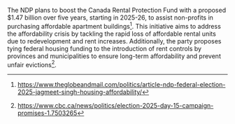 The NDP plans to boost the Canada Rental Protection Fund with a proposed $1.47 billion over five years, starting in 2025-26, to assist non-profits in purchasing affordable apartment buildings[^1]. This initiative aims to address the affordability crisis by tackling the rapid loss of affordable rental units due to redevelopment and rent increases. Additionally, the party proposes tying federal housing funding to the introduction of rent controls by provinces and municipalities to ensure long-term affordability and prevent unfair evictions[^2].

[^1]: https://www.theglobeandmail.com/politics/article-ndp-federal-election-2025-jagmeet-singh-housing-affordability/
[^2]: https://www.cbc.ca/news/politics/election-2025-day-15-campaign-promises-1.7503265
